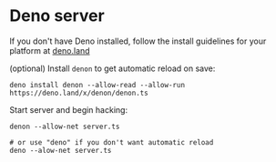 # Deno server

If you don't have Deno installed, follow the install guidelines for your platform at [deno.land](https://deno.land/)

(optional) Install `denon` to get automatic reload on save:

```shell
deno install denon --allow-read --allow-run https://deno.land/x/denon/denon.ts
```

Start server and begin hacking:

```shell
denon --allow-net server.ts

# or use "deno" if you don't want automatic reload
deno --alow-net server.ts
```

